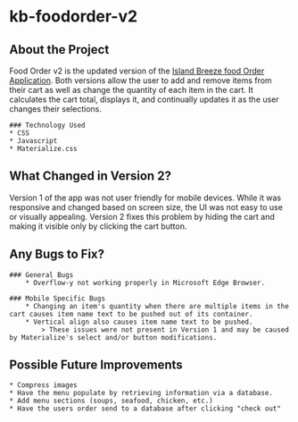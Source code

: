 # kb-foodorder-v2

## About the Project
Food Order v2 is the updated version of the [Island Breeze food Order Application](https://kblenman.github.io/pages/FoodOrder/index.html). Both versions allow the user to add and remove items from their cart as well as change the quantity of each item in the cart. It calculates the cart total, displays it, and continually updates it as the user changes their selections.
	
	### Technology Used
	* CSS
	* Javascript
	* Materialize.css


## What Changed in Version 2?
Version 1 of the app was not user friendly for mobile devices. While it was responsive and changed based on screen size, the UI was not easy to use or visually appealing. Version 2 fixes this problem by hiding the cart and making it visible only by clicking the cart button. 

## Any Bugs to Fix?
	### General Bugs
		* Overflow-y not working properly in Microsoft Edge Browser.

	### Mobile Specific Bugs
		* Changing an item's quantity when there are multiple items in the cart causes item name text to be pushed out of its container.
		* Vertical align also causes item name text to be pushed.
			> These issues were not present in Version 1 and may be caused by Materialize's select and/or button modifications.

## Possible Future Improvements
	* Compress images
	* Have the menu populate by retrieving information via a database.
	* Add menu sections (soups, seafood, chicken, etc.)
	* Have the users order send to a database after clicking "check out"
